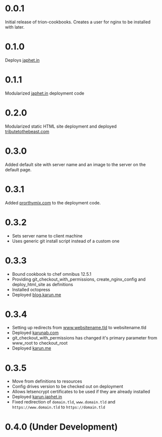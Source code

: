 # 0.0.1

Initial release of trion-cookbooks. Creates a user for nginx to be installed with later.

# 0.1.0

Deploys [japhet.in](https://japhet.in)

# 0.1.1

Modularized [japhet.in](https://japhet.in) deployment code

# 0.2.0

Modularized static HTML site deployment and deployed [tributetothebeast.com](https://tributetothebeast.com)

# 0.3.0

Added default site with server name and an image to the server on the default page.

# 0.3.1

Added [prorthymix.com](https://prorthymix.com) to the deployment code.

# 0.3.2

* Sets server name to client machine
* Uses generic git install script instead of a custom one

# 0.3.3

* Bound cookbook to chef omnibus 12.5.1
* Providing git_checkout_with_permissions, create_nginx_config and deploy_html_site as definitions
* Installed octopress
* Deployed [blog.karun.me](https://blog.karun.me)

# 0.3.4

* Setting up redirects from www.websitename.tld to websitename.tld
* Deployed [karunab.com](https://karunab.com)
* git_checkout_with_permissions has changed it's primary parameter from www_root to checkout_root
* Deployed [karun.me](https://karun.me)

# 0.3.5

* Move from definitions to resources
* Config drives version to be checked out on deployment
* Allows letsencrypt certificates to be used if they are already installed
* Deployed [karun.japhet.in](https://karun.japhet.in)
* Fixed redirection of `domain.tld`, `www.domain.tld` and `https://www.domain.tld` to `https://domain.tld`

# 0.4.0 (Under Development)
